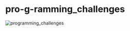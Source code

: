 # pro-g-ramming_challenges
![programming_challenges](https://user-images.githubusercontent.com/97128559/217080897-71ee7b96-2037-4b91-bda7-7beb117cc81c.png)
